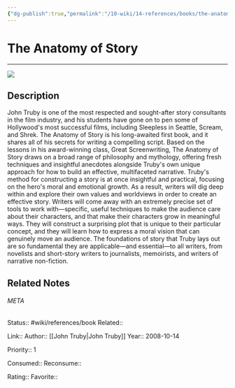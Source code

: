 ```yaml
---
{"dg-publish":true,"permalink":"/10-wiki/14-references/books/the-anatomy-of-story-1429923709/","title":"The Anatomy of Story","tags":["wiki/references/need-work"]}
---
```


# The Anatomy of Story
---
![](http://books.google.com/books/content?id=hOrQQr1cx4QC&printsec=frontcover&img=1&zoom=1&edge=curl&source=gbs_api)

## Description
John Truby is one of the most respected and sought-after story consultants in the film industry, and his students have gone on to pen some of Hollywood's most successful films, including Sleepless in Seattle, Scream, and Shrek. The Anatomy of Story is his long-awaited first book, and it shares all of his secrets for writing a compelling script. Based on the lessons in his award-winning class, Great Screenwriting, The Anatomy of Story draws on a broad range of philosophy and mythology, offering fresh techniques and insightful anecdotes alongside Truby's own unique approach for how to build an effective, multifaceted narrative. Truby's method for constructing a story is at once insightful and practical, focusing on the hero's moral and emotional growth. As a result, writers will dig deep within and explore their own values and worldviews in order to create an effective story. Writers will come away with an extremely precise set of tools to work with—specific, useful techniques to make the audience care about their characters, and that make their characters grow in meaningful ways. They will construct a surprising plot that is unique to their particular concept, and they will learn how to express a moral vision that can genuinely move an audience. The foundations of story that Truby lays out are so fundamental they are applicable—and essential—to all writers, from novelists and short-story writers to journalists, memoirists, and writers of narrative non-fiction.


## Related Notes




###### META
Status:: #wiki/references/book
Related:: 

Link:: 
Author:: [[John Truby\|John Truby]]
Year:: 2008-10-14

Priority:: 1

Consumed:: 
Reconsume:: 

Rating:: 
Favorite::